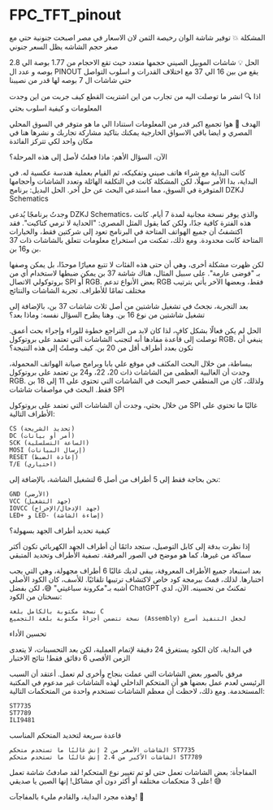 # FPC_TFT_pinout
المشكلة 💥
          توفير شاشة الوان رخيصة الثمن لان الاسعار في مصر اصبحت جنونية حتي مع صغر حجم الشاشه يظل السعر جنوني 

الحل 💡
          شاشات الموبيل الصيني حجمها متعدد حيث تقع الاحجام من 1.77 بوصة الي 2.8 بوصه و عدد ال PINOUT يقع من بين 16 الي 37 مع اختلاف القدرات و اسلوب التواصل  حتي شاشات ال 7 بوصه لها قدر من نصيبنا


اذا 🔍
         انشر ما توصلت اليه من تجارب من اين اشتريت القطع كيف جربت من اين وجدت المعلومات و كيفية اسلوب بحثي


الهدف 📍
        هوا تجميع اكبر قدر من المعلومات استنادا الي ما هو متوفر في السوق المحلي المصري و ايضا باقي الاسواق الخارجية يمكنك بتاكيد مشاركة تجاربك و نشرها هنا في مكان واحد لكي تتركز الفائدة




        
الآن، السؤال الأهم: ماذا فعلتُ لأصل إلى هذه المرحلة؟

كانت البداية مع شراء هاتف صيني وتفكيكه، ثم القيام بعملية هندسة عكسية له. في البداية، بدا الأمر سهلًا، لكن المشكلة كانت في التكلفة الهائلة وتعدد الشاشات وأحجامها المتوفرة في السوق، مما استدعى البحث عن حل آخر.
الحل البديل: برنامج DZKJ Schematics

وجدتُ برنامجًا يُدعى DZKJ Schematics، والذي يوفر نسخة مجانية لمدة 7 أيام. كانت هذه الفترة كافية جدًا، ولكن كما يقول المثل المصري: "الحداية لا ترمي كتاكيت". فقد اكتشفتُ أن جميع الهواتف المتاحة في البرنامج تعود إلى شركتين فقط، والخيارات المتاحة كانت محدودة. ومع ذلك، تمكنت من استخراج معلومات تتعلق بالشاشات ذات 37 بن و16 بن.

لكن ظهرت مشكلة أخرى، وهي أن حتى هذه الفئات لا تتبع معيارًا موحدًا، بل يمكن وصفها بـ "فوضى عارمة". على سبيل المثال، هناك شاشة 37 بن يمكن ضبطها لاستخدام أي من بروتوكولي الاتصال SPI أو RGB. بعض الأنواع تدعم RGB فقط، وبعضها الآخر يأتي بترتيب مختلف تمامًا للأطراف.
تجربة الشاشات والنتائج

بعد التجربة، نجحتُ في تشغيل شاشتين من أصل ثلاث شاشات 37 بن، بالإضافة إلى تشغيل شاشتين من نوع 16 بن. وهنا يطرح السؤال نفسه: وماذا بعد؟

الحل لم يكن فعالًا بشكل كافٍ، لذا كان لابد من التراجع خطوة للوراء وإجراء بحث أعمق. توصلت إلى قاعدة مفادها أنه لتجنب الشاشات التي تعتمد على بروتوكول RGB، ينبغي أن تكون بعدد أطراف أقل من 20 بن.
كيف وصلتُ إلى هذه النتيجة؟

ببساطة، من خلال البحث المكثف في موقع علي بابا وبرامج صيانة الهواتف المحمولة، وجدت أن الغالبية العظمى من الشاشات ذات 20، 22، و24 بن تعتمد على بروتوكول RGB. ولذلك، كان من المنطقي حصر البحث في الشاشات التي تحتوي على 11 إلى 18 بن فقط.
البحث في مواصفات شاشات SPI

من خلال بحثي، وجدت أن الشاشات التي تعتمد على بروتوكول SPI غالبًا ما تحتوي على الأطراف التالية:

    CS (تحديد الشريحة)
    DC (أمر أو بيانات)
    SCK (الساعة التسلسلية)
    MOSI (إرسال البيانات)
    RESET (إعادة الضبط)
    T/E (اختياري)

نحن بحاجة فقط إلى 5 أطراف من أصل 6 لتشغيل الشاشة، بالإضافة إلى:

    GND (الأرضي)
    VCC (جهد التشغيل)
    IOVCC (جهد الإدخال/الإخراج)
    LED+ و LED- (إضاءة الشاشة)

كيفية تحديد أطراف الجهد بسهولة؟

إذا نظرت بدقة إلى كابل التوصيل، ستجد دائمًا أن أطراف الجهد الكهربائي تكون أكثر سماكة من غيرها، كما هو موضح في الصور المرفقة.
تصفية الأطراف وتحديد المتبقي

بعد استبعاد جميع الأطراف المعروفة، يبقى لديك غالبًا 6 أطراف مجهولة، وهي التي يجب اختبارها. لذلك، قمتُ ببرمجة كود خاص لاكتشاف ترتيبها تلقائيًا. للأسف، كان الكود الأصلي أشبه بـ"مكرونة سباغيتي" 😅، لكن بفضل ChatGPT تمكنتُ من تحسينه. الآن، لدي نسختان من الكود:

    نسخة مكتوبة بالكامل بلغة C
    نسخة تتضمن أجزاءً مكتوبة بلغة التجميع (Assembly) لجعل التنفيذ أسرع

تحسين الأداء

في البداية، كان الكود يستغرق 24 دقيقة لإتمام العملية، لكن بعد التحسينات، لا يتعدى الزمن الأقصى 6 دقائق فقط!
نتائج الاختبار

مرفق بالصور بعض الشاشات التي عملت بنجاح وأخرى لم تعمل. أعتقد أن السبب الرئيسي لعدم عمل بعضها هو أن المتحكم الداخلي لهذه الشاشات غير مدعوم في المكتبة المستخدمة. ومع ذلك، لاحظت أن معظم الشاشات تستخدم واحدة من المتحكمات التالية:

    ST7735
    ST7789
    ILI9481

قاعدة سريعة لتحديد المتحكم المناسب

    الشاشات الأصغر من 2 إنش غالبًا ما تستخدم متحكم ST7735
    الشاشات الأكبر من 2.4 إنش غالبًا ما تستخدم متحكم ST7789

المفاجأة: بعض الشاشات تعمل حتى لو تم تغيير نوع المتحكم! لقد صادفتُ شاشة تعمل على 3 متحكمات مختلفة أو أكثر دون أي مشاكل! إنها الصين يا صديقي! 😅

وهذه مجرد البداية، والقادم مليء بالمفاجآت! 🚀
